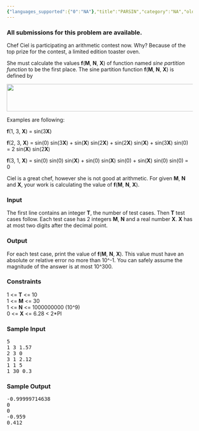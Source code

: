 ```yaml
---
{"languages_supported":{"0":"NA"},"title":"PARSIN","category":"NA","old_version":true,"problem_code":"PARSIN","tags":{"0":"NA"},"layout":"problem"}
---
```


<h3> All submissions for this problem are available. </h3><p>
Chef Ciel is participating an arithmetic contest now.
Why?
Because of the top prize for the contest, a limited edition toaster oven.
</p>

<p>
She must calculate the values <strong>f</strong>(<strong>M</strong>, <strong>N</strong>, <strong>X</strong>) of function named <i>sine partition function</i> to be the first place.
The sine partition function <strong>f</strong>(<strong>M</strong>, <strong>N</strong>, <strong>X</strong>) is defined by
</p>
<img src="http://www.codechef.com/download/PARSIN.png" width="513" height="74" />

<p>
Examples are following:
</p>
<p>
 <strong>f</strong>(1, 3, <strong>X</strong>) = sin(3<strong>X</strong>)
</p>
<p>
 <strong>f</strong>(2, 3, <strong>X</strong>) = sin(0) sin(3<strong>X</strong>) + sin(<strong>X</strong>) sin(2<strong>X</strong>) + sin(2<strong>X</strong>) sin(<strong>X</strong>) + sin(3<strong>X</strong>) sin(0) = 2 sin(<strong>X</strong>) sin(2<strong>X</strong>)
</p>
<p>
 <strong>f</strong>(3, 1, <strong>X</strong>) = sin(0) sin(0) sin(<strong>X</strong>) + sin(0) sin(<strong>X</strong>) sin(0) + sin(<strong>X</strong>) sin(0) sin(0) = 0
</p>

<p>
Ciel is a great chef, however she is not good at arithmetic.
For given <strong>M</strong>, <strong>N</strong> and <strong>X</strong>, your work is calculating the value of <strong>f</strong>(<strong>M</strong>, <strong>N</strong>, <strong>X</strong>).
</p>

<h3>Input</h3>
<p>
The first line contains an integer <strong>T</strong>, the number of test cases.
Then <strong>T</strong> test cases follow.
Each test case has 2 integers <strong>M</strong>, <strong>N</strong> and a real number <strong>X</strong>.
<strong>X</strong> has at most two digits after the decimal point.
</p>

<h3>Output</h3>
<p>
For each test case, print the value of <strong>f</strong>(<strong>M</strong>, <strong>N</strong>, <strong>X</strong>).
This value must have an absolute or relative error no more than 10^-1.
You can safely assume the magnitude of the answer is at most 10^300.
</p>

<h3>Constraints</h3>
<p>
1 &lt;= <strong>T</strong> &lt;= 10<br />
1 &lt;= <strong>M</strong> &lt;= 30<br />
1 &lt;= <strong>N</strong> &lt;= 1000000000 (10^9)<br />
0 &lt;= <strong>X</strong> &lt;= 6.28 &lt; 2*PI<br />
</p>

<h3>Sample Input</h3>
<pre>5
1 3 1.57
2 3 0
3 1 2.12
1 1 5
1 30 0.3</pre>

<h3>Sample Output</h3>
<pre>-0.99999714638
0
0
-0.959
0.412</pre>    